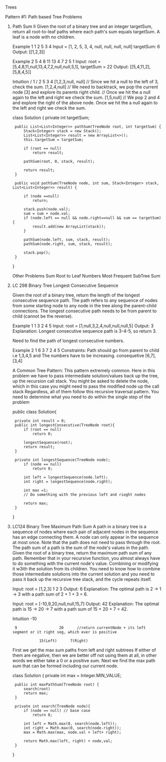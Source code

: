 Trees

Pattern #1: Path based Tree Problems

1. Path Sum II
    Given the root of a binary tree and an integer targetSum, 
    return all root-to-leaf paths where each path's sum equals targetSum.
    A leaf is a node with no children.
    
    Example 1 
                1
             2      5
          3     4
    Input = [1, 2, 5, 3, 4, null, null, null, null]  targetSum: 6
    Output: [[1,2,3]]
    
    Example 2
                    5
                 4      8
              11     13     4
            7    2       5      1
    Input: root = [5,4,8,11,null,13,4,7,2,null,null,5,1], targetSum = 22
    Output: [[5,4,11,2],[5,8,4,5]]
    
    Intuition
                  /      1
                 /   2      5
                  3     4
                    [1,2,3,null, null] // Since we hit a null to the left of 3, check the sum.
                    [1,2,4,null]       // We need to backtrack, we pop the current node [3] and explore its parents right child. 
                                       // Once we hit the a null again to the left and right we check the sum.
                    [1,5,null]         // We pop 2 and 4 and explore the right of the above node. Once we hit the a null again to the left and right we check the sum.
                    
                                        
    class Solution {
        private int targetSum;
    
        public List<List<Integer>> pathSum(TreeNode root, int targetSum) {            
            Stack<Integer> stack = new Stack(); 
            List<List<Integer>> result = new ArrayList<>();            
            this.targetSum = targetSum;
    
            if (root == null)
                return result;
    
            pathSum(root, 0, stack, result);
    
            return result;
        }
    
        public void pathSum(TreeNode node, int sum, Stack<Integer> stack, List<List<Integer>> result) {
    
            if (node ==null)
                return;
    
            stack.push(node.val); 
            sum = sum + node.val;
            if (node.left == null && node.right==null && sum == targetSum){ 
                result.add(new ArrayList(stack));
            }
    
            pathSum(node.left, sum, stack, result);
            pathSum(node.right, sum, stack, result);
    
            stack.pop(); 
        }
    }

   Other Problems
        Sum Root to Leaf Numbers
        Most Frequent SubTree Sum
        
2. LC 298 Binary Tree Longest Consecutive Sequence

    Given the root of a binary tree, return the length of the longest consecutive sequence path.
    The path refers to any sequence of nodes from some starting node to any node in the tree along the parent-child 
    connections. The longest consecutive path needs to be from parent to child (cannot be the reverse).

    Example 1
                    1
                        3
                    2       4
                        5
    Input: root = [1,null,3,2,4,null,null,null,5]
    Output: 3
    Explanation: Longest consecutive sequence path is 3-4-5, so return 3.
    
    Need to find the path of longest consecutive numbers.
    
    Example 2 
                    1
                 6      3
              7     2       4
                        5
    Constraints: Path should go from parent to child i.e 1,3,4,5 and 
                 The numbers have to be increasing.
                 consequetive [6,7], [3,4]
                 
    A Common Tree Pattern: 
    This pattern extremely common. 
    Here in this problem we have to pass intermediate solution/values back up the tree, up the recursion call stack. 
    You might be asked to delete the node, which in this case you might need to pass the modified node up the call stack
    Regardless, all of them follow this recursive traversal pattern.
    You need to determine what you need to do within the single step of the problem
    
    
    public class Solution{
        
        private int result = 0;
        public int longestConsecutive(TreeNode root){
            if (root == null)
                return 0;
            
            longestSequence(root);            
            return result; 
        }
    
        private int longestSequence(TreeNode node);
            if (node == null)
                return 0;
                
            int left = longestSequence(node.left);
            int right = longestSequence(node.right);
            
            int max =1;            
            // Do something with the previous left and rioght nodes
            
            return max;
        }        
    }
        

3. LC124 Binary Tree Maximum Path Sum
    A path in a binary tree is a sequence of nodes where each pair of adjacent nodes in the sequence has an edge connecting them. 
    A node can only appear in the sequence at most once. Note that the path does not need to pass through the root.
    The path sum of a path is the sum of the node's values in the path.
    Given the root of a binary tree, return the maximum path sum of any path.
    Remember that in your recursive function, you almost always have to do something with the current node's value.
    Combining or modifying it w3ith the solution from its children. 
    You need to know how to combine those intermediate solutions into the current solution and you need to pass it back up 
    the recursive tree stack, and the cycle repeats itself.    

    Input: root = [1,2,3]
                    1
                2       3
    Output: 6
    Explanation: The optimal path is 2 -> 1 -> 3 with a path sum of 2 + 1 + 3 = 6.
    
    Input: root = [-10,9,20,null,null,15,7]
    Output: 42
    Explanation: The optimal path is 15 -> 20 -> 7 with a path sum of 15 + 20 + 7 = 42.            
    
    Intuition
                 -10
                                
        9                   20      //return currentNode + its left segment or it right seg, which ever is positive
    
                   15(Left)      7(Right)    
    
    First we get the max sum paths from left and right subtrees
    If either of them are negative, then we are better off not using them at all, in other words we either take a 0 or a positive sum.
    Next we find the max path sum that can be formed including our current node.
        
        
    class Solution {
        private int max = Integer.MIN_VALUE;     
        
        public int maxPathSum(TreeNode root) {
            search(root)
            return max;            
        }
        
        private int search(TreeNode node){
            if (node == null) // base case
                return 0;
            
            int left = Math.max(0, search(node.left));
            int right = Math.max(0, search(node.right));         
            max = Math.max(max, node.val + left+ right);
            
            return Math.max(left, right) + node,val;        
        }
    }
